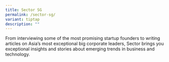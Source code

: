 ```yaml
---
title: Sector SG
permalink: /sector-sg/
variant: tiptap
description: ""
---
```

<p>From interviewing some of the most promising startup founders to writing
articles on Asia’s most exceptional big corporate leaders, Sector brings
you exceptional insights and stories about emerging trends in business
and technology.</p>